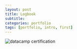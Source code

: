 ```yaml
---
layout: post
title: Logbook
subtitle: 
categories: portfolio
tags: [portfolio, intro, first]
---
```


![datacamp certification](/assets/images/banners/meetings/1.jpeg)
